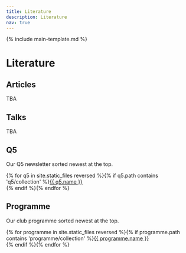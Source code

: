 ```yaml
---
title: Literature
description: Literature
nav: true
---
```


{% include main-template.md %}

# Literature

## Articles

TBA

## Talks

TBA

## Q5

Our Q5 newsletter sorted newest at the top.

{% for q5 in site.static_files reversed %}{% if q5.path contains 'q5/collection' %}<a href="{{ site.baseurl }}{{ q5.path }}" target="_blank">{{ q5.name }}</a><br/>{% endif %}{% endfor %}

## Programme

Our club programme sorted newest at the top.

{% for programme in site.static_files reversed %}{% if programme.path contains 'programme/collection' %}<a href="{{ site.baseurl }}{{ programme.path }}" target="_blank">{{ programme.name }}</a><br/>{% endif %}{% endfor %}